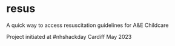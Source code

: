 # resus
A quick way to access resuscitation guidelines for A&amp;E Childcare

Project initiated at #nhshackday Cardiff May 2023
